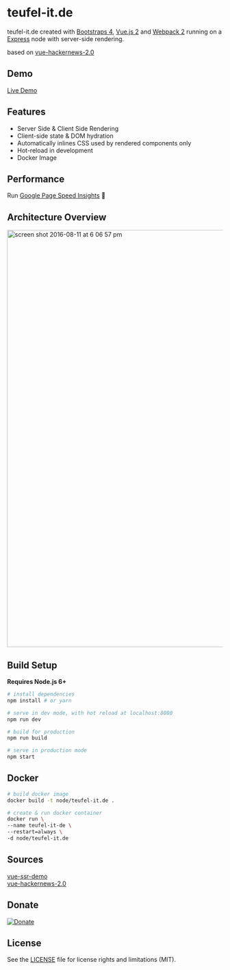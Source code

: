 # teufel-it.de

teufel-it.de created with [Bootstraps 4](https://v4-alpha.getbootstrap.com/), [Vue.js 2](https://vuejs.org/) and [Webpack 2](https://webpack.github.io/) running on a [Express](http://expressjs.com/de/) node with server-side rendering.

based on [vue-hackernews-2.0](https://github.com/vuejs/vue-hackernews-2.0)

## Demo

[Live Demo](https://teufel-it.de/)

## Features

- Server Side & Client Side Rendering
- Client-side state & DOM hydration
- Automatically inlines CSS used by rendered components only
- Hot-reload in development
- Docker Image
  
## Performance

Run [Google Page Speed Insights](https://developers.google.com/speed/pagespeed/insights/?hl=de&url=teufel-it.de) :100:

## Architecture Overview

<img width="973" alt="screen shot 2016-08-11 at 6 06 57 pm" src="https://cloud.githubusercontent.com/assets/499550/17607895/786a415a-5fee-11e6-9c11-45a2cfdf085c.png">

## Build Setup

**Requires Node.js 6+**

``` bash
# install dependencies
npm install # or yarn

# serve in dev mode, with hot reload at localhost:8080
npm run dev

# build for production
npm run build

# serve in production mode
npm start
```

## Docker
``` bash
# build docker image
docker build -t node/teufel-it.de .

# create & run docker container
docker run \
--name teufel-it-de \
--restart=always \
-d node/teufel-it.de
```

## Sources

[vue-ssr-demo](https://github.com/doabit/vue-ssr-starter-kit)   
[vue-hackernews-2.0](https://github.com/vuejs/vue-hackernews-2.0)

## Donate
[![Donate](https://img.shields.io/badge/Donate-PayPal-green.svg)](https://www.paypal.com/cgi-bin/webscr?cmd=_s-xclick&hosted_button_id=KEAR9ZC228YCL)

## License
See the [LICENSE](LICENSE.md) file for license rights and limitations (MIT).
